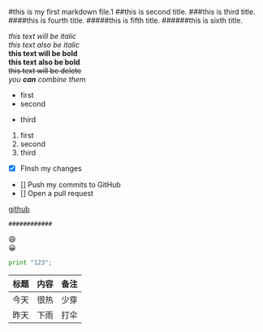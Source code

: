 #this is my first markdown file.1
##this is second title.
###this is third title.
####this is fourth title.
#####this is fifth title.
######this is sixth title.

*this text will be italic*<br>
_this text also be italic_<br>
**this text will be bold**<br>
__this text also be bold__<br>
~~this text will be delete~~<br>
_you **can** combine them_<br>

- first
- second
* third

1. first
2. second
3. third

 - [x] FInsh my changes<br>
 - [] Push my commits to GitHub<br>
 - [] Open a pull request<br>

[github](http://github.com)<br>

`############`<br>

:smile:<br>
:grinning:<br>

```python
print "123";
```
标题|内容|备注
----|----|----
今天|很热|少穿
昨天|下雨|打伞
